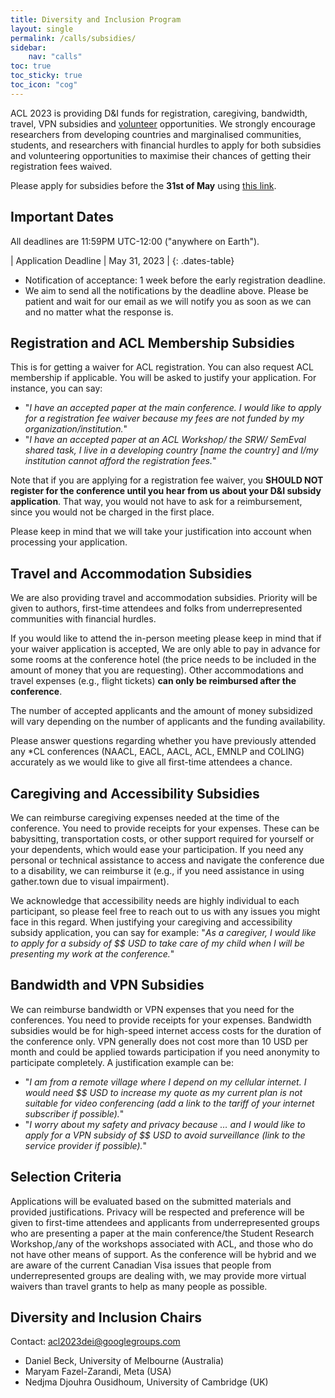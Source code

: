 ```yaml
---
title: Diversity and Inclusion Program
layout: single
permalink: /calls/subsidies/
sidebar: 
    nav: "calls"
toc: true
toc_sticky: true
toc_icon: "cog"
---
```


ACL 2023 is providing D&I funds for registration, caregiving, bandwidth, travel, VPN subsidies and [volunteer](https://2023.aclweb.org/calls/volunteers/) opportunities. We strongly encourage researchers from developing countries and marginalised communities, students, and researchers with financial hurdles to apply for both subsidies and volunteering opportunities to maximise their chances of getting their registration fees waived.

Please apply for subsidies before the **31st of May** using [this link](https://forms.office.com/pages/responsepage.aspx?id=DQSIkWdsW0yxEjajBLZtrQAAAAAAAAAAAANAAVnuQ09UNEQ2RTJPU0MzTVUwWk9aUzZGQ0VRR1M3Ri4u). 

## Important Dates

All deadlines are 11:59PM UTC-12:00 ("anywhere on Earth").

<style>
.dates-table { font-size: .9em; }
.dates-table del { color: #888; }
</style>

| Application Deadline | May 31, 2023 |
{: .dates-table}

* Notification of acceptance: 1 week before the early registration deadline.
* We aim to send all the notifications by the deadline above. Please be patient and wait for our email as we will notify you as soon as we can and no matter what the response is.



## Registration and ACL Membership Subsidies

This is for getting a waiver for ACL registration. You can also request ACL membership if applicable. You will be asked to justify your application. For instance, you can say:

* "_I have an accepted paper at the main conference. I would like to apply for a registration fee waiver because my fees are not funded by my organization/institution._"
* "_I have an accepted paper at an ACL Workshop/ the SRW/ SemEval shared task, I live in a developing country [name the country] and I/my institution cannot afford the registration fees._"

Note that if you are applying for a registration fee waiver, you **SHOULD NOT register for the conference until you hear from us about your D&I subsidy application**. That way, you would not have to ask for a reimbursement, since you would not be charged in the first place.

Please keep in mind that we will take your justification into account when processing your application.

## Travel and Accommodation Subsidies

We are also providing travel and accommodation subsidies. Priority will be given to authors, first-time attendees and folks from underrepresented communities with financial hurdles.

If you would like to attend the in-person meeting please keep in mind that if your waiver application is accepted, We are only able to pay in advance for some rooms at the conference hotel (the price needs to be included in the amount of money that you are requesting). Other accommodations and travel expenses (e.g., flight tickets) **can only be reimbursed after the conference**.

The number of accepted applicants and the amount of money subsidized will vary depending on the number of applicants and the funding availability. 

Please answer questions regarding whether you have previously attended any *CL conferences (NAACL, EACL, AACL, ACL, EMNLP and COLING) accurately as we would like to give all first-time attendees a chance.

## Caregiving and Accessibility Subsidies

We can reimburse caregiving expenses needed at the time of the conference. You need to provide receipts for your expenses. These can be babysitting, transportation costs, or other support required for yourself or your dependents, which would ease your participation. If you need any personal or technical assistance to access and navigate the conference due to a disability, we can reimburse it (e.g.,  if you need assistance in using gather.town due to visual impairment). 

We acknowledge that accessibility needs are highly individual to each participant, so please feel free to reach out to us with any issues you might face in this regard. When justifying your caregiving and accessibility subsidy application, you can say for example: "_As a caregiver, I would like to apply for a subsidy of $$ USD to take care of my child when I will be presenting my work at the conference._"

## Bandwidth and VPN Subsidies 

We can reimburse bandwidth or VPN expenses that you need for the conferences. You need to provide receipts for your expenses. Bandwidth subsidies would be for high-speed internet access costs for the duration of the conference only. VPN generally does not cost more than 10 USD per month and could be applied towards participation if you need anonymity to participate completely. A justification example can be:

* "_I am from a remote village where I depend on my cellular internet. I would need $$ USD to increase my quote as my current plan is not suitable for video conferencing (add a link to the tariff of your internet subscriber if possible)._"
* "_I worry about my safety and privacy because … and I would like to apply for a VPN subsidy of $$ USD to avoid surveillance (link to the service provider if possible)._"

## Selection Criteria 

Applications will be evaluated based on the submitted materials and provided justifications. Privacy will be respected and preference will be given to first-time attendees and applicants from underrepresented groups who are presenting a paper at the main conference/the Student Research Workshop,/any of the workshops associated with ACL, and those who do not have other means of support. As the conference will be hybrid and we are aware of the current Canadian Visa issues that people from underrepresented groups are dealing with, we may provide more virtual waivers than travel grants to help as many people as possible.

## Diversity and Inclusion Chairs

Contact: [acl2023dei@googlegroups.com](mailto:acl2023dei@googlegroups.com)

* Daniel Beck, University of Melbourne (Australia)
* Maryam Fazel-Zarandi, Meta (USA)
* Nedjma Djouhra Ousidhoum, University of Cambridge (UK)
